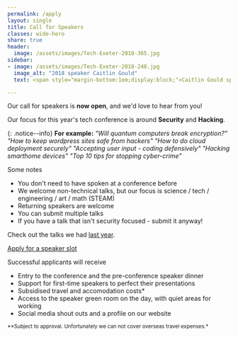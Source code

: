 ```yaml
---
permalink: /apply
layout: single
title: Call for Speakers
classes: wide-hero
share: true
header:
  image: /assets/images/Tech-Exeter-2018-365.jpg
sidebar:
- image: /assets/images/Tech-Exeter-2018-240.jpg
  image_alt: "2018 speaker Caitlin Gould"
  text: <span style="margin-bottom:1em;display:block;">Caitlin Gould speaking in 2018</span><a href="https://techexeter.typeform.com/to/Hm7Pyy" class="btn btn--primary btn--x-large">Apply Now</a>

---
```

Our call for speakers is **now open**, and we'd love to hear from you!

Our focus for this year's tech conference is around **Security** and **Hacking**.

{: .notice--info} 
**For example:** *"Will quantum computers break encryption?" "How to keep wordpress sites safe from hackers" "How to do cloud deployment securely" "Accepting user input - coding defensively" "Hacking smarthome devices" "Top 10 tips for stopping cyber-crime"*

Some notes

  * You don't need to have spoken at a conference before
  * We welcome non-technical talks, but our focus is science / tech / engineering / art / math (STEAM)
  * Returning speakers are welcome
  * You can submit multiple talks
  * If you have a talk that isn't security focused - submit it anyway!

Check out the talks we had <a href="http://2018.conference.techexeter.uk/" target="_blank">last year</a>.

<a href="https://techexeter.typeform.com/to/Hm7Pyy" class="btn btn--primary">Apply for a speaker slot</a> 

Successful applicants will receive

  * Entry to the conference and the pre-conference speaker dinner
  * Support for first-time speakers to perfect their presentations
  * Subsidised travel and accomodation costs*
  * Access to the speaker green room on the day, with quiet areas for working
  * Social media shout outs and a profile on our website

<small>**Subject to approval. Unfortunately we can not cover overseas travel expenses.*</small>
  